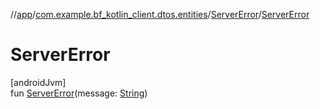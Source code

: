 //[app](../../../index.md)/[com.example.bf_kotlin_client.dtos.entities](../index.md)/[ServerError](index.md)/[ServerError](-server-error.md)

# ServerError

[androidJvm]\
fun [ServerError](-server-error.md)(message: [String](https://kotlinlang.org/api/latest/jvm/stdlib/kotlin/-string/index.html))
